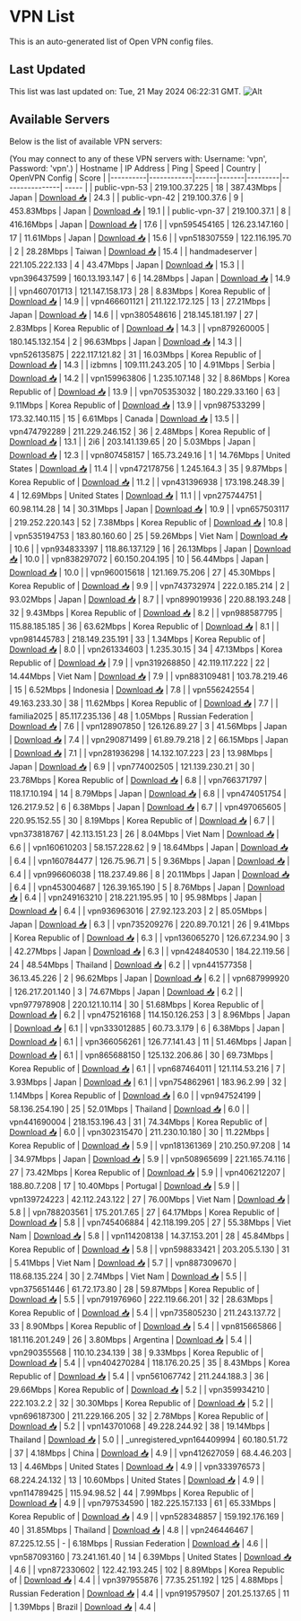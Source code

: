 # VPN List

This is an auto-generated list of Open VPN config files.

## Last Updated

This list was last updated on: Tue, 21 May 2024 06:22:31 GMT.
![Alt](https://repobeats.axiom.co/api/embed/186b98318ef1479477931607c1ad7d823f12451f.svg "Repobeats analytics image")

## Available Servers

Below is the list of available VPN servers:

(You may connect to any of these VPN servers with: Username: 'vpn', Password: 'vpn'.)
| Hostname | IP Address | Ping | Speed | Country | OpenVPN Config | Score |
|----------|------------|------|-------|---------|----------------| ----- |
| public-vpn-53 | 219.100.37.225 | 18 | 387.43Mbps | Japan | [Download 📥](./configs/server_0_JP.ovpn) | 24.3 |
| public-vpn-42 | 219.100.37.6 | 9 | 453.83Mbps | Japan | [Download 📥](./configs/server_1_JP.ovpn) | 19.1 |
| public-vpn-37 | 219.100.37.1 | 8 | 416.16Mbps | Japan | [Download 📥](./configs/server_2_JP.ovpn) | 17.6 |
| vpn595454165 | 126.23.147.160 | 17 | 11.61Mbps | Japan | [Download 📥](./configs/server_3_JP.ovpn) | 15.6 |
| vpn518307559 | 122.116.195.70 | 2 | 28.28Mbps | Taiwan | [Download 📥](./configs/server_4_TW.ovpn) | 15.4 |
| handmadeserver | 221.105.222.133 | 4 | 43.47Mbps | Japan | [Download 📥](./configs/server_5_JP.ovpn) | 15.3 |
| vpn396437599 | 160.13.193.147 | 6 | 14.28Mbps | Japan | [Download 📥](./configs/server_6_JP.ovpn) | 14.9 |
| vpn460701713 | 121.147.158.173 | 28 | 8.83Mbps | Korea Republic of | [Download 📥](./configs/server_7_KR.ovpn) | 14.9 |
| vpn466601121 | 211.122.172.125 | 13 | 27.21Mbps | Japan | [Download 📥](./configs/server_8_JP.ovpn) | 14.6 |
| vpn380548616 | 218.145.181.197 | 27 | 2.83Mbps | Korea Republic of | [Download 📥](./configs/server_9_KR.ovpn) | 14.3 |
| vpn879260005 | 180.145.132.154 | 2 | 96.63Mbps | Japan | [Download 📥](./configs/server_10_JP.ovpn) | 14.3 |
| vpn526135875 | 222.117.121.82 | 31 | 16.03Mbps | Korea Republic of | [Download 📥](./configs/server_11_KR.ovpn) | 14.3 |
| izbmns | 109.111.243.205 | 10 | 4.91Mbps | Serbia | [Download 📥](./configs/server_12_RS.ovpn) | 14.2 |
| vpn159963806 | 1.235.107.148 | 32 | 8.86Mbps | Korea Republic of | [Download 📥](./configs/server_13_KR.ovpn) | 13.9 |
| vpn705353032 | 180.229.33.160 | 63 | 9.11Mbps | Korea Republic of | [Download 📥](./configs/server_14_KR.ovpn) | 13.9 |
| vpn987533299 | 173.32.140.115 | 15 | 6.61Mbps | Canada | [Download 📥](./configs/server_15_CA.ovpn) | 13.5 |
| vpn474792289 | 211.229.246.152 | 36 | 2.48Mbps | Korea Republic of | [Download 📥](./configs/server_16_KR.ovpn) | 13.1 |
| 2i6 | 203.141.139.65 | 20 | 5.03Mbps | Japan | [Download 📥](./configs/server_17_JP.ovpn) | 12.3 |
| vpn807458157 | 165.73.249.16 | 1 | 14.76Mbps | United States | [Download 📥](./configs/server_18_US.ovpn) | 11.4 |
| vpn472178756 | 1.245.164.3 | 35 | 9.87Mbps | Korea Republic of | [Download 📥](./configs/server_19_KR.ovpn) | 11.2 |
| vpn431396938 | 173.198.248.39 | 4 | 12.69Mbps | United States | [Download 📥](./configs/server_20_US.ovpn) | 11.1 |
| vpn275744751 | 60.98.114.28 | 14 | 30.31Mbps | Japan | [Download 📥](./configs/server_21_JP.ovpn) | 10.9 |
| vpn657503117 | 219.252.220.143 | 52 | 7.38Mbps | Korea Republic of | [Download 📥](./configs/server_22_KR.ovpn) | 10.8 |
| vpn535194753 | 183.80.160.60 | 25 | 59.26Mbps | Viet Nam | [Download 📥](./configs/server_23_VN.ovpn) | 10.6 |
| vpn934833397 | 118.86.137.129 | 16 | 26.13Mbps | Japan | [Download 📥](./configs/server_24_JP.ovpn) | 10.0 |
| vpn838297072 | 60.150.204.195 | 10 | 56.44Mbps | Japan | [Download 📥](./configs/server_25_JP.ovpn) | 10.0 |
| vpn960015618 | 121.169.75.206 | 27 | 45.30Mbps | Korea Republic of | [Download 📥](./configs/server_26_KR.ovpn) | 9.9 |
| vpn743732974 | 222.0.185.214 | 2 | 93.02Mbps | Japan | [Download 📥](./configs/server_27_JP.ovpn) | 8.7 |
| vpn899019936 | 220.88.193.248 | 32 | 9.43Mbps | Korea Republic of | [Download 📥](./configs/server_28_KR.ovpn) | 8.2 |
| vpn988587795 | 115.88.185.185 | 36 | 63.62Mbps | Korea Republic of | [Download 📥](./configs/server_29_KR.ovpn) | 8.1 |
| vpn981445783 | 218.149.235.191 | 33 | 1.34Mbps | Korea Republic of | [Download 📥](./configs/server_30_KR.ovpn) | 8.0 |
| vpn261334603 | 1.235.30.15 | 34 | 47.13Mbps | Korea Republic of | [Download 📥](./configs/server_31_KR.ovpn) | 7.9 |
| vpn319268850 | 42.119.117.222 | 22 | 14.44Mbps | Viet Nam | [Download 📥](./configs/server_32_VN.ovpn) | 7.9 |
| vpn883109481 | 103.78.219.46 | 15 | 6.52Mbps | Indonesia | [Download 📥](./configs/server_33_ID.ovpn) | 7.8 |
| vpn556242554 | 49.163.233.30 | 38 | 11.62Mbps | Korea Republic of | [Download 📥](./configs/server_34_KR.ovpn) | 7.7 |
| familia2025 | 85.117.235.136 | 48 | 1.05Mbps | Russian Federation | [Download 📥](./configs/server_35_RU.ovpn) | 7.6 |
| vpn128907850 | 126.126.89.27 | 3 | 41.56Mbps | Japan | [Download 📥](./configs/server_36_JP.ovpn) | 7.4 |
| vpn290871499 | 61.89.79.218 | 2 | 66.15Mbps | Japan | [Download 📥](./configs/server_37_JP.ovpn) | 7.1 |
| vpn281936298 | 14.132.107.223 | 23 | 13.98Mbps | Japan | [Download 📥](./configs/server_38_JP.ovpn) | 6.9 |
| vpn774002505 | 121.139.230.21 | 30 | 23.78Mbps | Korea Republic of | [Download 📥](./configs/server_39_KR.ovpn) | 6.8 |
| vpn766371797 | 118.17.10.194 | 14 | 8.79Mbps | Japan | [Download 📥](./configs/server_40_JP.ovpn) | 6.8 |
| vpn474051754 | 126.217.9.52 | 6 | 6.38Mbps | Japan | [Download 📥](./configs/server_41_JP.ovpn) | 6.7 |
| vpn497065605 | 220.95.152.55 | 30 | 8.19Mbps | Korea Republic of | [Download 📥](./configs/server_42_KR.ovpn) | 6.7 |
| vpn373818767 | 42.113.151.23 | 26 | 8.04Mbps | Viet Nam | [Download 📥](./configs/server_43_VN.ovpn) | 6.6 |
| vpn160610203 | 58.157.228.62 | 9 | 18.64Mbps | Japan | [Download 📥](./configs/server_44_JP.ovpn) | 6.4 |
| vpn160784477 | 126.75.96.71 | 5 | 9.36Mbps | Japan | [Download 📥](./configs/server_45_JP.ovpn) | 6.4 |
| vpn996606038 | 118.237.49.86 | 8 | 20.11Mbps | Japan | [Download 📥](./configs/server_46_JP.ovpn) | 6.4 |
| vpn453004687 | 126.39.165.190 | 5 | 8.76Mbps | Japan | [Download 📥](./configs/server_47_JP.ovpn) | 6.4 |
| vpn249163210 | 218.221.195.95 | 10 | 95.98Mbps | Japan | [Download 📥](./configs/server_48_JP.ovpn) | 6.4 |
| vpn936963016 | 27.92.123.203 | 2 | 85.05Mbps | Japan | [Download 📥](./configs/server_49_JP.ovpn) | 6.3 |
| vpn735209276 | 220.89.70.121 | 26 | 9.41Mbps | Korea Republic of | [Download 📥](./configs/server_50_KR.ovpn) | 6.3 |
| vpn136065270 | 126.67.234.90 | 3 | 42.27Mbps | Japan | [Download 📥](./configs/server_51_JP.ovpn) | 6.3 |
| vpn424840530 | 184.22.119.56 | 24 | 48.54Mbps | Thailand | [Download 📥](./configs/server_52_TH.ovpn) | 6.2 |
| vpn441577358 | 36.13.45.226 | 2 | 96.62Mbps | Japan | [Download 📥](./configs/server_53_JP.ovpn) | 6.2 |
| vpn687999920 | 126.217.201.140 | 3 | 74.67Mbps | Japan | [Download 📥](./configs/server_54_JP.ovpn) | 6.2 |
| vpn977978908 | 220.121.10.114 | 30 | 51.68Mbps | Korea Republic of | [Download 📥](./configs/server_55_KR.ovpn) | 6.2 |
| vpn475216168 | 114.150.126.253 | 3 | 8.96Mbps | Japan | [Download 📥](./configs/server_56_JP.ovpn) | 6.1 |
| vpn333012885 | 60.73.3.179 | 6 | 6.38Mbps | Japan | [Download 📥](./configs/server_57_JP.ovpn) | 6.1 |
| vpn366056261 | 126.77.141.43 | 11 | 51.46Mbps | Japan | [Download 📥](./configs/server_58_JP.ovpn) | 6.1 |
| vpn865688150 | 125.132.206.86 | 30 | 69.73Mbps | Korea Republic of | [Download 📥](./configs/server_59_KR.ovpn) | 6.1 |
| vpn687464011 | 121.114.53.216 | 7 | 3.93Mbps | Japan | [Download 📥](./configs/server_60_JP.ovpn) | 6.1 |
| vpn754862961 | 183.96.2.99 | 32 | 1.14Mbps | Korea Republic of | [Download 📥](./configs/server_61_KR.ovpn) | 6.0 |
| vpn947524199 | 58.136.254.190 | 25 | 52.01Mbps | Thailand | [Download 📥](./configs/server_62_TH.ovpn) | 6.0 |
| vpn441690004 | 218.153.196.43 | 31 | 74.34Mbps | Korea Republic of | [Download 📥](./configs/server_63_KR.ovpn) | 6.0 |
| vpn302315470 | 211.230.10.180 | 30 | 11.22Mbps | Korea Republic of | [Download 📥](./configs/server_64_KR.ovpn) | 5.9 |
| vpn181361369 | 210.250.97.208 | 14 | 34.97Mbps | Japan | [Download 📥](./configs/server_65_JP.ovpn) | 5.9 |
| vpn508965699 | 221.165.74.116 | 27 | 73.42Mbps | Korea Republic of | [Download 📥](./configs/server_66_KR.ovpn) | 5.9 |
| vpn406212207 | 188.80.7.208 | 17 | 10.40Mbps | Portugal | [Download 📥](./configs/server_67_PT.ovpn) | 5.9 |
| vpn139724223 | 42.112.243.122 | 27 | 76.00Mbps | Viet Nam | [Download 📥](./configs/server_68_VN.ovpn) | 5.8 |
| vpn788203561 | 175.201.7.65 | 27 | 64.17Mbps | Korea Republic of | [Download 📥](./configs/server_69_KR.ovpn) | 5.8 |
| vpn745406884 | 42.118.199.205 | 27 | 55.38Mbps | Viet Nam | [Download 📥](./configs/server_70_VN.ovpn) | 5.8 |
| vpn114208138 | 14.37.153.201 | 28 | 45.84Mbps | Korea Republic of | [Download 📥](./configs/server_71_KR.ovpn) | 5.8 |
| vpn598833421 | 203.205.5.130 | 31 | 5.41Mbps | Viet Nam | [Download 📥](./configs/server_72_VN.ovpn) | 5.7 |
| vpn887309670 | 118.68.135.224 | 30 | 2.74Mbps | Viet Nam | [Download 📥](./configs/server_73_VN.ovpn) | 5.5 |
| vpn375651446 | 61.72.173.80 | 28 | 59.87Mbps | Korea Republic of | [Download 📥](./configs/server_74_KR.ovpn) | 5.5 |
| vpn791976960 | 222.119.66.201 | 32 | 28.63Mbps | Korea Republic of | [Download 📥](./configs/server_75_KR.ovpn) | 5.4 |
| vpn735805230 | 211.243.137.72 | 33 | 8.90Mbps | Korea Republic of | [Download 📥](./configs/server_76_KR.ovpn) | 5.4 |
| vpn815665866 | 181.116.201.249 | 26 | 3.80Mbps | Argentina | [Download 📥](./configs/server_77_AR.ovpn) | 5.4 |
| vpn290355568 | 110.10.234.139 | 38 | 9.33Mbps | Korea Republic of | [Download 📥](./configs/server_78_KR.ovpn) | 5.4 |
| vpn404270284 | 118.176.20.25 | 35 | 8.43Mbps | Korea Republic of | [Download 📥](./configs/server_79_KR.ovpn) | 5.4 |
| vpn561067742 | 211.244.188.3 | 36 | 29.66Mbps | Korea Republic of | [Download 📥](./configs/server_80_KR.ovpn) | 5.2 |
| vpn359934210 | 222.103.2.2 | 32 | 30.30Mbps | Korea Republic of | [Download 📥](./configs/server_81_KR.ovpn) | 5.2 |
| vpn696187300 | 211.229.166.205 | 32 | 2.78Mbps | Korea Republic of | [Download 📥](./configs/server_82_KR.ovpn) | 5.2 |
| vpn143701068 | 49.228.244.92 | 38 | 19.14Mbps | Thailand | [Download 📥](./configs/server_83_TH.ovpn) | 5.0 |
| _unregistered_vpn164409994 | 60.180.51.72 | 37 | 4.18Mbps | China | [Download 📥](./configs/server_84_CN.ovpn) | 4.9 |
| vpn412627059 | 68.4.46.203 | 13 | 4.46Mbps | United States | [Download 📥](./configs/server_85_US.ovpn) | 4.9 |
| vpn333976573 | 68.224.24.132 | 13 | 10.60Mbps | United States | [Download 📥](./configs/server_86_US.ovpn) | 4.9 |
| vpn114789425 | 115.94.98.52 | 44 | 7.99Mbps | Korea Republic of | [Download 📥](./configs/server_87_KR.ovpn) | 4.9 |
| vpn797534590 | 182.225.157.133 | 61 | 65.33Mbps | Korea Republic of | [Download 📥](./configs/server_88_KR.ovpn) | 4.9 |
| vpn528348857 | 159.192.176.169 | 40 | 31.85Mbps | Thailand | [Download 📥](./configs/server_89_TH.ovpn) | 4.8 |
| vpn246446467 | 87.225.12.55 | - | 6.18Mbps | Russian Federation | [Download 📥](./configs/server_90_RU.ovpn) | 4.6 |
| vpn587093160 | 73.241.161.40 | 14 | 6.39Mbps | United States | [Download 📥](./configs/server_91_US.ovpn) | 4.6 |
| vpn872330602 | 122.42.193.245 | 102 | 8.89Mbps | Korea Republic of | [Download 📥](./configs/server_92_KR.ovpn) | 4.4 |
| vpn397955876 | 77.35.251.192 | 125 | 4.88Mbps | Russian Federation | [Download 📥](./configs/server_93_RU.ovpn) | 4.4 |
| vpn919579507 | 201.25.137.65 | 11 | 1.39Mbps | Brazil | [Download 📥](./configs/server_94_BR.ovpn) | 4.4 |
